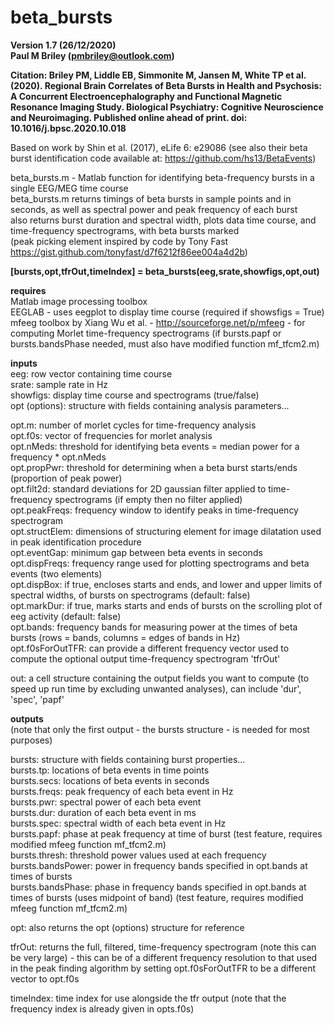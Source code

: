 # beta_bursts
**Version 1.7 (26/12/2020)**  
**Paul M Briley (pmbriley@outlook.com)**  
  
**Citation: Briley PM, Liddle EB, Simmonite M, Jansen M, White TP et al. (2020). Regional Brain Correlates of Beta Bursts in Health and Psychosis: A Concurrent Electroencephalography and Functional Magnetic Resonance Imaging Study. Biological Psychiatry: Cognitive Neuroscience and Neuroimaging. Published online ahead of print. doi: 10.1016/j.bpsc.2020.10.018**  
  
Based on work by Shin et al. (2017), eLife 6: e29086 (see also their beta burst identification code available at: https://github.com/hs13/BetaEvents)  
  
beta_bursts.m - Matlab function for identifying beta-frequency bursts in a single EEG/MEG time course  
beta_bursts.m returns timings of beta bursts in sample points and in seconds, as well as spectral power and peak frequency of each burst  
also returns burst duration and spectral width, plots data time course, and time-frequency spectrograms, with beta bursts marked  
(peak picking element inspired by code by Tony Fast https://gist.github.com/tonyfast/d7f6212f86ee004a4d2b)  
    
**[bursts,opt,tfrOut,timeIndex] = beta_bursts(eeg,srate,showfigs,opt,out)**  
  
**requires**  
Matlab image processing toolbox  
EEGLAB - uses eegplot to display time course (required if showsfigs = True)  
mfeeg toolbox by Xiang Wu et al. - http://sourceforge.net/p/mfeeg - for computing Morlet time-frequency spectrograms (if bursts.papf or bursts.bandsPhase needed, must also have modified function mf_tfcm2.m)  
  
**inputs**  
eeg: row vector containing time course  
srate: sample rate in Hz  
showfigs: display time course and spectrograms (true/false)  
opt (options): structure with fields containing analysis parameters...  
  
opt.m: number of morlet cycles for time-frequency analysis  
opt.f0s: vector of frequencies for morlet analysis  
opt.nMeds: threshold for identifying beta events = median power for a frequency * opt.nMeds  
opt.propPwr: threshold for determining when a beta burst starts/ends (proportion of peak power)  
opt.filt2d: standard deviations for 2D gaussian filter applied to time-frequency spectrograms (if empty then no filter applied)  
opt.peakFreqs: frequency window to identify peaks in time-frequency spectrogram  
opt.structElem: dimensions of structuring element for image dilatation used in peak identification procedure  
opt.eventGap: minimum gap between beta events in seconds  
opt.dispFreqs: frequency range used for plotting spectrograms and beta events (two elements)  
opt.dispBox: if true, encloses starts and ends, and lower and upper limits of spectral widths, of bursts on spectrograms (default: false)  
opt.markDur: if true, marks starts and ends of bursts on the scrolling plot of eeg activity (default: false)  
opt.bands: frequency bands for measuring power at the times of beta bursts (rows = bands, columns = edges of bands in Hz)  
opt.f0sForOutTFR: can provide a different frequency vector used to compute the optional output time-frequency spectrogram 'tfrOut'  
  
out: a cell structure containing the output fields you want to compute (to speed up run time by excluding unwanted analyses), can include 'dur', 'spec', 'papf'  
  
**outputs**  
(note that only the first output - the bursts structure - is needed for most purposes)  
  
bursts: structure with fields containing burst properties...  
bursts.tp: locations of beta events in time points  
bursts.secs: locations of beta events in seconds  
bursts.freqs: peak frequency of each beta event in Hz  
bursts.pwr: spectral power of each beta event  
bursts.dur: duration of each beta event in ms  
bursts.spec: spectral width of each beta event in Hz  
bursts.papf: phase at peak frequency at time of burst (test feature, requires modified mfeeg function mf_tfcm2.m)  
bursts.thresh: threshold power values used at each frequency  
bursts.bandsPower: power in frequency bands specified in opt.bands at times of bursts  
bursts.bandsPhase: phase in frequency bands specified in opt.bands at times of bursts (uses midpoint of band) (test feature, requires modified mfeeg function mf_tfcm2.m)  
  
opt: also returns the opt (options) structure for reference  
  
tfrOut: returns the full, filtered, time-frequency spectrogram (note this can be very large) - this can be of a different frequency resolution to that used in the peak finding algorithm by setting opt.f0sForOutTFR to be a different vector to opt.f0s  
  
timeIndex: time index for use alongside the tfr output (note that the frequency index is already given in opts.f0s)  
  
